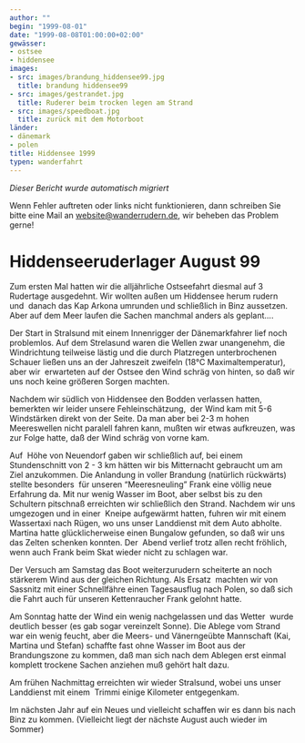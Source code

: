 ```yaml
---
author: ""
begin: "1999-08-01"
date: "1999-08-08T01:00:00+02:00"
gewässer:
- ostsee
- hiddensee
images:
- src: images/brandung_hiddensee99.jpg
  title: brandung hiddensee99
- src: images/gestrandet.jpg
  title: Ruderer beim trocken legen am Strand
- src: images/speedboat.jpg
  title: zurück mit dem Motorboot
länder:
- dänemark
- polen
title: Hiddensee 1999
typen: wanderfahrt
---
```



*Dieser Bericht wurde automatisch migriert*

Wenn Fehler auftreten oder links nicht funktionieren, dann schreiben Sie bitte eine Mail an website@wanderrudern.de, wir beheben das Problem gerne!



# Hiddenseeruderlager August 99


Zum ersten Mal hatten wir die alljährliche Ostseefahrt diesmal auf 3 Rudertage ausgedehnt. Wir wollten außen um Hiddensee herum rudern und  danach das Kap Arkona umrunden und schließlich in Binz aussetzen. Aber auf dem Meer laufen die Sachen manchmal anders als geplant....

Der Start in Stralsund mit einem Innenrigger der Dänemarkfahrer lief noch  problemlos. Auf dem Strelasund waren die Wellen zwar unangenehm, die Windrichtung teilweise lästig und die durch Platzregen unterbrochenen Schauer ließen uns an der Jahreszeit zweifeln (18°C Maximaltemperatur), aber wir  erwarteten auf der Ostsee den Wind schräg von hinten, so daß wir uns noch keine größeren Sorgen machten.

Nachdem wir südlich von Hiddensee den Bodden verlassen hatten, bemerkten wir leider unsere Fehleinschätzung,  der Wind kam mit 5-6 Windstärken direkt von der Seite. Da man aber bei 2-3 m hohen Meereswellen nicht paralell fahren kann, mußten wir etwas aufkreuzen, was zur Folge hatte, daß der Wind schräg von vorne kam.

Auf  Höhe von Neuendorf gaben wir schließlich auf, bei einem Stundenschnitt von 2 - 3 km hätten wir bis Mitternacht gebraucht um am Ziel anzukommen. Die Anlandung in voller Brandung (natürlich rückwärts) stellte besonders  für unseren “Meeresneuling” Frank eine völlig neue Erfahrung da. Mit nur wenig Wasser im Boot, aber selbst bis zu den Schultern pitschnaß erreichten wir schließlich den Strand. Nachdem wir uns umgezogen und in einer  Kneipe aufgewärmt hatten, fuhren wir mit einem Wassertaxi nach Rügen, wo uns unser Landdienst mit dem Auto abholte. Martina hatte glücklicherweise einen Bungalow gefunden, so daß wir uns das Zelten schenken konnten. Der  Abend verlief trotz allen recht fröhlich, wenn auch Frank beim Skat wieder nicht zu schlagen war.

Der Versuch am Samstag das Boot weiterzurudern scheiterte an noch stärkerem Wind aus der gleichen Richtung. Als Ersatz  machten wir von Sassnitz mit einer Schnellfähre einen Tagesausflug nach Polen, so daß sich die Fahrt auch für unseren Kettenraucher Frank gelohnt hatte.

Am Sonntag hatte der Wind ein wenig nachgelassen und das Wetter  wurde deutlich besser (es gab sogar vereinzelt Sonne). Die Ablege vom Strand war ein wenig feucht, aber die Meers- und Vänerngeübte Mannschaft (Kai, Martina und Stefan) schaffte fast ohne Wasser im Boot aus der  Brandungszone zu kommen, daß man sich nach dem Ablegen erst einmal komplett trockene Sachen anziehen muß gehört halt dazu.

Am frühen Nachmittag erreichten wir wieder Stralsund, wobei uns unser Landdienst mit einem  Trimmi einige Kilometer entgegenkam.

Im nächsten Jahr auf ein Neues und vielleicht schaffen wir es dann bis nach Binz zu kommen. (Vielleicht liegt der nächste August auch wieder im Sommer)
